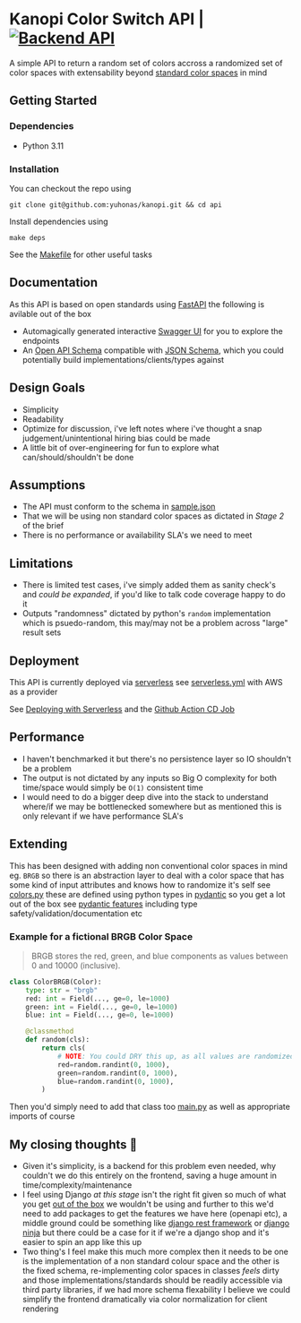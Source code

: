 # Kanopi Color Switch API | [![Backend API](https://github.com/yuhonas/kanopi/actions/workflows/backend-api.yml/badge.svg)](https://github.com/yuhonas/kanopi/actions/workflows/backend-api.yml)


A simple API to return a random set of colors accross a randomized set of color spaces with extensability beyond [standard color spaces](https://en.wikipedia.org/wiki/List_of_color_spaces_and_their_uses) in mind

## Getting Started

### Dependencies
* Python 3.11

### Installation

You can checkout the repo using

```
git clone git@github.com:yuhonas/kanopi.git && cd api
```

Install dependencies using

```
make deps
```

See the [Makefile](./Makefile) for other useful tasks

## Documentation

As this API is based on open standards using [FastAPI](https://fastapi.tiangolo.com/) the following is avilable out of the box

* Automagically generated interactive [Swagger UI](https://j8adom76wl.execute-api.ap-southeast-2.amazonaws.com/docs) for you to explore the endpoints
* An [Open API Schema](https://j8adom76wl.execute-api.ap-southeast-2.amazonaws.com/openapi.json) compatible with [JSON Schema](https://json-schema.org/), which you could potentially build implementations/clients/types against

## Design Goals

* Simplicity
* Readability
* Optimize for discussion, i've left notes where i've thought a snap judgement/unintentional hiring bias could be made
* A little bit of over-engineering for fun to explore what can/should/shouldn't be done

## Assumptions

* The API must conform to the schema in [sample.json](../public/sample.json)
* That we will be using non standard color spaces as dictated in _Stage 2_ of the brief
* There is no performance or availability SLA's we need to meet

## Limitations

* There is limited test cases, i've simply added them as sanity check's and _could be expanded_, if you'd like to talk code coverage happy to do it
* Outputs "randomness" dictated by python's `random` implementation which is psuedo-random, this may/may not be a problem across "large" result sets

## Deployment

This API is currently deployed via [serverless](https://github.com/serverless/serverless) see [serverless.yml](serverless.yml) with AWS as a provider

See [Deploying with Serverless](https://www.serverless.com/framework/docs/providers/aws/guide/deploying) and the [Github Action CD Job](../.github/workflows/backend-api.yml)


## Performance

* I haven't benchmarked it but there's no persistence layer so IO shouldn't be a problem
* The output is not dictated by any inputs so Big O complexity for both time/space would simply be `O(1)` consistent time
* I would need to do a bigger deep dive into the stack to understand where/if we may be bottlenecked somewhere but as mentioned this is only relevant if we have performance SLA's

## Extending

This has been designed with adding non conventional color spaces in mind eg. `BRGB` so there is an abstraction layer to deal with a color space that has some kind of input attributes and knows how to randomize it's self see [colors.py](./app/colors.py) these are defined using python types in [pydantic](https://docs.pydantic.dev/latest/) so you get a lot out of the box see [pydantic features](https://fastapi.tiangolo.com/features/#pydantic-features) including type safety/validation/documentation etc

### Example for a fictional BRGB Color Space

> BRGB stores the red, green, and blue components as values between 0 and 10000 (inclusive).

```python
class ColorBRGB(Color):
    type: str = "brgb"
    red: int = Field(..., ge=0, le=1000)
    green: int = Field(..., ge=0, le=1000)
    blue: int = Field(..., ge=0, le=1000)

    @classmethod
    def random(cls):
        return cls(
            # NOTE: You could DRY this up, as all values are randomized 0-1000
            red=random.randint(0, 1000),
            green=random.randint(0, 1000),
            blue=random.randint(0, 1000),
        )
```

Then you'd simply need to add that class too [main.py](./app/main.py#L12) as well as appropriate imports of course

## My closing thoughts 🤔

* Given it's simplicity, is a backend for this problem even needed, why couldn't we do this entirely on the frontend, saving a huge amount in time/complexity/maintenance
* I feel using Django _at this stage_ isn't the right fit given so much of what you get [out of the box](https://docs.djangoproject.com/en/5.0/ref/) we wouldn't be using and further to this we'd need to add packages to get the features we have here (openapi etc), a middle ground could be something like [django rest framework](https://github.com/encode/django-rest-framework/tree/master) or [django ninja](https://django-ninja.dev/) but there could be a case for it if we're a django shop and it's easier to spin an app like this up
* Two thing's I feel make this much more complex then it needs to be one is the implementation of a non standard colour space and the other is the fixed schema, re-implementing color spaces in classes _feels_ dirty and those implementations/standards should be readily accessible via third party libraries, if we had more schema flexability I believe we could simplify the frontend dramatically via color normalization for client rendering

